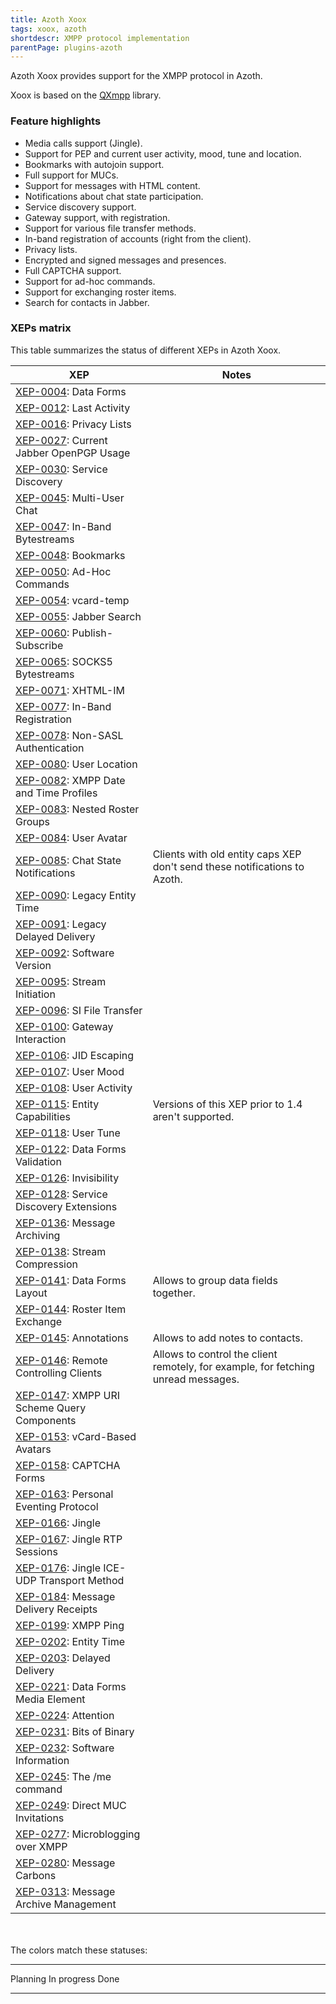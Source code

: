 ```yaml
---
title: Azoth Xoox
tags: xoox, azoth
shortdescr: XMPP protocol implementation
parentPage: plugins-azoth
---
```


Azoth Xoox provides support for the XMPP protocol in Azoth.

Xoox is based on the [QXmpp](https://github.com/qxmpp-project/qxmpp)
library.

### Feature highlights

- Media calls support (Jingle).
- Support for PEP and current user activity, mood, tune and location.
- Bookmarks with autojoin support.
- Full support for MUCs.
- Support for messages with HTML content.
- Notifications about chat state participation.
- Service discovery support.
- Gateway support, with registration.
- Support for various file transfer methods.
- In-band registration of accounts (right from the client).
- Privacy lists.
- Encrypted and signed messages and presences.
- Full CAPTCHA support.
- Support for ad-hoc commands.
- Support for exchanging roster items.
- Search for contacts in Jabber.

### XEPs matrix

This table summarizes the status of different XEPs in Azoth Xoox.

<style type="text/css">
.xepm, .xepm tr, .xepm td { border:1px solid #000; }
.splan { background-color: #FF5858; }
.sinprog { background-color: #FFE958; }
.sdone { background-color: #2ED52E; }
</style>

| XEP                                                                                     |Notes                                                                              |
|-----------------------------------------------------------------------------------------|-----------------------------------------------------------------------------------|
| [XEP-0004](http://xmpp.org/extensions/xep-0004.html): Data Forms                        |                                                                                   |
| [XEP-0012](http://xmpp.org/extensions/xep-0012.html): Last Activity                     |                                                                                   |
| [XEP-0016](http://xmpp.org/extensions/xep-0016.html): Privacy Lists                     |                                                                                   |
| [XEP-0027](http://xmpp.org/extensions/xep-0027.html): Current Jabber OpenPGP Usage      |                                                                                   |
| [XEP-0030](http://xmpp.org/extensions/xep-0030.html): Service Discovery                 |                                                                                   |
| [XEP-0045](http://xmpp.org/extensions/xep-0045.html): Multi-User Chat                   |                                                                                   |
| [XEP-0047](http://xmpp.org/extensions/xep-0047.html): In-Band Bytestreams               |                                                                                   |
| [XEP-0048](http://xmpp.org/extensions/xep-0048.html): Bookmarks                         |                                                                                   |
| [XEP-0050](http://xmpp.org/extensions/xep-0050.html): Ad-Hoc Commands                   |                                                                                   |
| [XEP-0054](http://xmpp.org/extensions/xep-0054.html): vcard-temp                        |                                                                                   |
| [XEP-0055](http://xmpp.org/extensions/xep-0055.html): Jabber Search                     |                                                                                   |
| [XEP-0060](http://xmpp.org/extensions/xep-0060.html): Publish-Subscribe                 |                                                                                   |
| [XEP-0065](http://xmpp.org/extensions/xep-0065.html): SOCKS5 Bytestreams</a>            |                                                                                   |
| [XEP-0071](http://xmpp.org/extensions/xep-0071.html): XHTML-IM                          |                                                                                   |
| [XEP-0077](http://xmpp.org/extensions/xep-0077.html): In-Band Registration              |                                                                                   |
| [XEP-0078](http://xmpp.org/extensions/xep-0078.html): Non-SASL Authentication           |                                                                                   |
| [XEP-0080](http://xmpp.org/extensions/xep-0080.html): User Location                     |                                                                                   |
| [XEP-0082](http://xmpp.org/extensions/xep-0082.html): XMPP Date and Time Profiles       |                                                                                   |
| [XEP-0083](http://xmpp.org/extensions/xep-0083.html): Nested Roster Groups              |                                                                                   |
| [XEP-0084](http://xmpp.org/extensions/xep-0084.html): User Avatar                       |                                                                                   |
| [XEP-0085](http://xmpp.org/extensions/xep-0085.html): Chat State Notifications          |Clients with old entity caps XEP don't send these notifications to Azoth.          |
| [XEP-0090](http://xmpp.org/extensions/xep-0090.html): Legacy Entity Time                |                                                                                   |
| [XEP-0091](http://xmpp.org/extensions/xep-0091.html): Legacy Delayed Delivery           |                                                                                   |
| [XEP-0092](http://xmpp.org/extensions/xep-0092.html): Software Version                  |                                                                                   |
| [XEP-0095](http://xmpp.org/extensions/xep-0095.html): Stream Initiation                 |                                                                                   |
| [XEP-0096](http://xmpp.org/extensions/xep-0096.html): SI File Transfer                  |                                                                                   |
| [XEP-0100](http://xmpp.org/extensions/xep-0100.html): Gateway Interaction               |                                                                                   |
| [XEP-0106](http://xmpp.org/extensions/xep-0106.html): JID Escaping                      |                                                                                   |
| [XEP-0107](http://xmpp.org/extensions/xep-0107.html): User Mood                         |                                                                                   |
| [XEP-0108](http://xmpp.org/extensions/xep-0108.html): User Activity                     |                                                                                   |
| [XEP-0115](http://xmpp.org/extensions/xep-0115.html): Entity Capabilities               |Versions of this XEP prior to 1.4 aren't supported.                                |
| [XEP-0118](http://xmpp.org/extensions/xep-0118.html): User Tune                         |                                                                                   |
| [XEP-0122](http://xmpp.org/extensions/xep-0122.html): Data Forms Validation             |                                                                                   |
| [XEP-0126](http://xmpp.org/extensions/xep-0126.html): Invisibility                      |                                                                                   |
| [XEP-0128](http://xmpp.org/extensions/xep-0128.html): Service Discovery Extensions      |                                                                                   |
| [XEP-0136](http://xmpp.org/extensions/xep-0136.html): Message Archiving                 |                                                                                   |
| [XEP-0138](http://xmpp.org/extensions/xep-0138.html): Stream Compression                |                                                                                   |
| [XEP-0141](http://xmpp.org/extensions/xep-0141.html): Data Forms Layout                 |Allows to group data fields together.                                              |
| [XEP-0144](http://xmpp.org/extensions/xep-0144.html): Roster Item Exchange              |                                                                                   |
| [XEP-0145](http://xmpp.org/extensions/xep-0145.html): Annotations                       |Allows to add notes to contacts.                                                   |
| [XEP-0146](http://xmpp.org/extensions/xep-0146.html): Remote Controlling Clients        |Allows to control the client remotely, for example, for fetching unread messages.  |
| [XEP-0147](http://xmpp.org/extensions/xep-0147.html): XMPP URI Scheme Query Components  |                                                                                   |
| [XEP-0153](http://xmpp.org/extensions/xep-0153.html): vCard-Based Avatars               |                                                                                   |
| [XEP-0158](http://xmpp.org/extensions/xep-0158.html): CAPTCHA Forms                     |                                                                                   |
| [XEP-0163](http://xmpp.org/extensions/xep-0163.html): Personal Eventing Protocol        |                                                                                   |
| [XEP-0166](http://xmpp.org/extensions/xep-0166.html): Jingle                            |                                                                                   |
| [XEP-0167](http://xmpp.org/extensions/xep-0167.html): Jingle RTP Sessions               |                                                                                   |
| [XEP-0176](http://xmpp.org/extensions/xep-0176.html): Jingle ICE-UDP Transport Method   |                                                                                   |
| [XEP-0184](http://xmpp.org/extensions/xep-0184.html): Message Delivery Receipts         |                                                                                   |
| [XEP-0199](http://xmpp.org/extensions/xep-0199.html): XMPP Ping                         |                                                                                   |
| [XEP-0202](http://xmpp.org/extensions/xep-0202.html): Entity Time                       |                                                                                   |
| [XEP-0203](http://xmpp.org/extensions/xep-0203.html): Delayed Delivery                  |                                                                                   |
| [XEP-0221](http://xmpp.org/extensions/xep-0221.html): Data Forms Media Element          |                                                                                   |
| [XEP-0224](http://xmpp.org/extensions/xep-0224.html): Attention                         |                                                                                   |
| [XEP-0231](http://xmpp.org/extensions/xep-0231.html): Bits of Binary                    |                                                                                   |
| [XEP-0232](http://xmpp.org/extensions/xep-0232.html): Software Information              |                                                                                   |
| [XEP-0245](http://xmpp.org/extensions/xep-0245.html): The /me command                   |                                                                                   |
| [XEP-0249](http://xmpp.org/extensions/xep-0249.html): Direct MUC Invitations            |                                                                                   |
| [XEP-0277](http://xmpp.org/extensions/xep-0277.html): Microblogging over XMPP           |                                                                                   |
| [XEP-0280](http://xmpp.org/extensions/xep-280.html): Message Carbons                    |                                                                                   |
| [XEP-0313](http://xmpp.org/extensions/xep-313.html): Message Archive Management         |                                                                                   |

\
\
The colors match these statuses:

  ---------- ------------- ------
  Planning   In progress   Done
  ---------- ------------- ------
